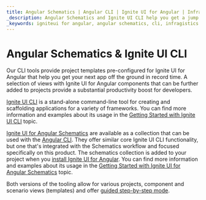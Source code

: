 ```yaml
---
title: Angular Schematics | Angular CLI | Ignite UI for Angular | Infragistics
_description: Angular Schematics and Ignite UI CLI help you get a jump start on creating and modifying projects with Ignite UI for Angular components.
_keywords: igniteui for angular, angular schematics, cli, infragistics
---
```


# Angular Schematics & Ignite UI CLI
Our CLI tools provide project templates pre-configured for Ignite UI for Angular that help you get your next app off the ground in record time. A selection of views with Ignite UI for Angular components that can be further added to projects provide a substantial productivity boost for developers.

[Ignite UI CLI](https://github.com/IgniteUI/igniteui-cli) is a stand-alone command-line tool for creating and scaffolding applications for a variety of frameworks. You can find more information and examples about its usage in the [Getting Started with Ignite UI CLI](./cli/getting-started-with-cli.md) topic.

[Ignite UI for Angular Schematics](https://github.com/IgniteUI/igniteui-cli/tree/master/packages/ng-schematics) are available as a collection that can be used with the [Angular CLI](https://angular.io/guide/schematics#schematics-for-the-angular-cli). They offer similar core Ignite UI CLI functionality, but one that's integrated with the Schematics workflow and focused specifically on this product. The schematics collection is added to your project when you [install Ignite UI for Angular](getting-started.md#installing-ignite-ui-for-angular). You can find more information and examples about its usage in the [Getting Started with Ignite UI for Angular Schematics](./cli/getting-started-with-angular-schematics.md) topic.

Both versions of the tooling allow for various projects, component and scenario views (templates) and offer [guided step-by-step mode](./cli/step-by-step-guide.md).
